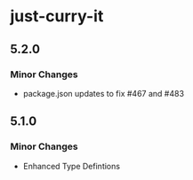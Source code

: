 # just-curry-it

## 5.2.0

### Minor Changes

- package.json updates to fix #467 and #483

## 5.1.0

### Minor Changes

- Enhanced Type Defintions
